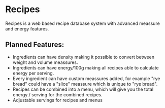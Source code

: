# Recipes
Recipes is a web based recipe database system with advanced meassure and energy features.

## Planned Features:

* Ingredients can have density making it possible to convert between weight and volume meassures.
* Ingredients can have energy/100g making all recipes able to calculate energy per serving.
* Every ingredient can have custom meassures added, for example "rye bread" could have a "slice" meassure which is unique to "rye bread".
* Recipes can be combined into a menu, which will give you the total energy / serving for the combined recipes.
* Adjustable servings for recipes and menus

